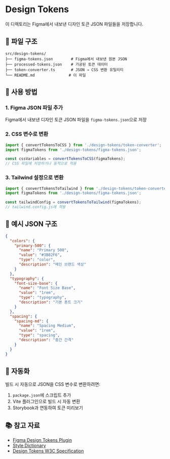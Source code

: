# Design Tokens

이 디렉토리는 Figma에서 내보낸 디자인 토큰 JSON 파일들을 저장합니다.

## 📁 파일 구조

```
src/design-tokens/
├── figma-tokens.json        # Figma에서 내보낸 원본 JSON
├── processed-tokens.json    # 가공된 토큰 데이터
├── token-converter.ts       # JSON → CSS 변환 유틸리티
└── README.md               # 이 파일
```

## 🚀 사용 방법

### 1. Figma JSON 파일 추가
Figma에서 내보낸 디자인 토큰 JSON 파일을 `figma-tokens.json`으로 저장

### 2. CSS 변수로 변환
```typescript
import { convertTokensToCSS } from './design-tokens/token-converter';
import figmaTokens from './design-tokens/figma-tokens.json';

const cssVariables = convertTokensToCSS(figmaTokens);
// CSS 파일에 저장하거나 동적으로 적용
```

### 3. Tailwind 설정으로 변환
```typescript
import { convertTokensToTailwind } from './design-tokens/token-converter';
import figmaTokens from './design-tokens/figma-tokens.json';

const tailwindConfig = convertTokensToTailwind(figmaTokens);
// tailwind.config.js에 적용
```

## 📝 예시 JSON 구조

```json
{
  "colors": {
    "primary-500": {
      "name": "Primary 500",
      "value": "#3B82F6",
      "type": "color",
      "description": "메인 브랜드 색상"
    }
  },
  "typography": {
    "font-size-base": {
      "name": "Font Size Base",
      "value": "1rem",
      "type": "typography",
      "description": "기본 폰트 크기"
    }
  },
  "spacing": {
    "spacing-md": {
      "name": "Spacing Medium",
      "value": "1rem",
      "type": "spacing",
      "description": "중간 간격"
    }
  }
}
```

## 🔄 자동화

빌드 시 자동으로 JSON을 CSS 변수로 변환하려면:

1. `package.json`에 스크립트 추가
2. Vite 플러그인으로 빌드 시 자동 변환
3. Storybook과 연동하여 토큰 미리보기

## 📚 참고 자료

- [Figma Design Tokens Plugin](https://www.figma.com/community/plugin/843461159747178978/Design-Tokens)
- [Style Dictionary](https://amzn.github.io/style-dictionary/)
- [Design Tokens W3C Specification](https://www.w3.org/TR/design-tokens/) 
